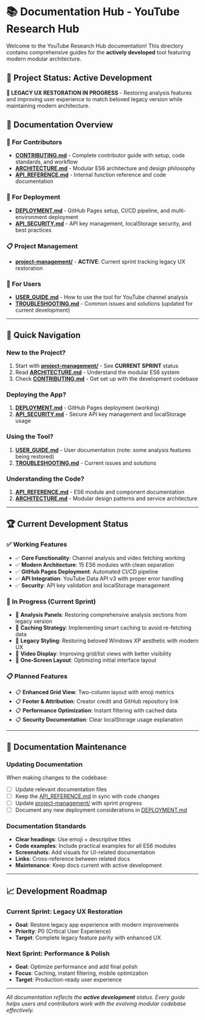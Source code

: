 # 📚 Documentation Hub - YouTube Research Hub

Welcome to the YouTube Research Hub documentation! This directory contains comprehensive guides for the **actively developed** tool featuring modern modular architecture.

## 🎉 **Project Status: Active Development**
**🔄 LEGACY UX RESTORATION IN PROGRESS** - Restoring analysis features and improving user experience to match beloved legacy version while maintaining modern architecture.

## 📖 **Documentation Overview**

### **👥 For Contributors**
- **[CONTRIBUTING.md](./CONTRIBUTING.md)** - Complete contributor guide with setup, code standards, and workflow
- **[ARCHITECTURE.md](./ARCHITECTURE.md)** - Modular ES6 architecture and design philosophy
- **[API_REFERENCE.md](./API_REFERENCE.md)** - Internal function reference and code documentation

### **🚀 For Deployment**
- **[DEPLOYMENT.md](./DEPLOYMENT.md)** - GitHub Pages setup, CI/CD pipeline, and multi-environment deployment
- **[API_SECURITY.md](./API_SECURITY.md)** - API key management, localStorage security, and best practices

### **📋 Project Management**
- **[project-management/](./project-management/)** - **ACTIVE**: Current sprint tracking legacy UX restoration

### **👤 For Users**
- **[USER_GUIDE.md](./USER_GUIDE.md)** - How to use the tool for YouTube channel analysis
- **[TROUBLESHOOTING.md](./TROUBLESHOOTING.md)** - Common issues and solutions (updated for current development)

---

## 🎯 **Quick Navigation**

### **New to the Project?**
1. Start with **[project-management/](./project-management/)** - See **CURRENT SPRINT** status
2. Read **[ARCHITECTURE.md](./ARCHITECTURE.md)** - Understand the modular ES6 system
3. Check **[CONTRIBUTING.md](./CONTRIBUTING.md)** - Get set up with the development codebase

### **Deploying the App?**
1. **[DEPLOYMENT.md](./DEPLOYMENT.md)** - GitHub Pages deployment (working)
2. **[API_SECURITY.md](./API_SECURITY.md)** - Secure API key management and localStorage usage

### **Using the Tool?**
1. **[USER_GUIDE.md](./USER_GUIDE.md)** - User documentation (note: some analysis features being restored)
2. **[TROUBLESHOOTING.md](./TROUBLESHOOTING.md)** - Current issues and solutions

### **Understanding the Code?**
1. **[API_REFERENCE.md](./API_REFERENCE.md)** - ES6 module and component documentation
2. **[ARCHITECTURE.md](./ARCHITECTURE.md)** - Modular design patterns and service architecture

---

## 🏆 **Current Development Status**

### **✅ Working Features**
- ✅ **Core Functionality**: Channel analysis and video fetching working
- ✅ **Modern Architecture**: 15 ES6 modules with clean separation
- ✅ **GitHub Pages Deployment**: Automated CI/CD pipeline
- ✅ **API Integration**: YouTube Data API v3 with proper error handling
- ✅ **Security**: API key validation and localStorage management

### **🔄 In Progress (Current Sprint)**
- 🔄 **Analysis Panels**: Restoring comprehensive analysis sections from legacy version
- 🔄 **Caching Strategy**: Implementing smart caching to avoid re-fetching data
- 🔄 **Legacy Styling**: Restoring beloved Windows XP aesthetic with modern UX
- 🔄 **Video Display**: Improving grid/list views with better visibility
- 🔄 **One-Screen Layout**: Optimizing initial interface layout

### **📋 Planned Features**
- 📋 **Enhanced Grid View**: Two-column layout with emoji metrics
- 📋 **Footer & Attribution**: Creator credit and GitHub repository link
- 📋 **Performance Optimization**: Instant filtering with cached data
- 📋 **Security Documentation**: Clear localStorage usage explanation

---

## 🔧 **Documentation Maintenance**

### **Updating Documentation**
When making changes to the codebase:
- [ ] Update relevant documentation files
- [ ] Keep the [API_REFERENCE.md](./API_REFERENCE.md) in sync with code changes
- [ ] Update [project-management/](./project-management/) with sprint progress
- [ ] Document any new deployment considerations in [DEPLOYMENT.md](./DEPLOYMENT.md)

### **Documentation Standards**
- **Clear headings**: Use emoji + descriptive titles
- **Code examples**: Include practical examples for all ES6 modules
- **Screenshots**: Add visuals for UI-related documentation  
- **Links**: Cross-reference between related docs
- **Maintenance**: Keep docs current with active development

---

## 📈 **Development Roadmap**

### **Current Sprint: Legacy UX Restoration**
- **Goal**: Restore legacy app experience with modern improvements
- **Priority**: P0 (Critical User Experience)
- **Target**: Complete legacy feature parity with enhanced UX

### **Next Sprint: Performance & Polish**
- **Goal**: Optimize performance and add final polish
- **Focus**: Caching, instant filtering, mobile optimization
- **Target**: Production-ready user experience

---

*All documentation reflects the **active development** status. Every guide helps users and contributors work with the evolving modular codebase effectively.* 